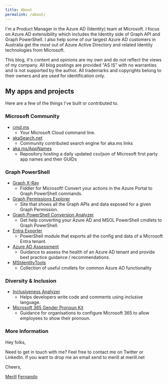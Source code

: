 ```yaml
---
title: About
permalink: /about/
---
```


I'm a Product Manager in the Azure AD (Identity) team at Microsoft. I focus on Azure AD extensibility which includes the Identity side of Graph API and Graph PowerShell. I also help some of our largest Azure AD customers in Australia get the most out of Azure Active Directory and related Identity technologies from Microsoft.

This blog, it's content and opinions are my own and do not reflect the views of my company. All blog postings are provided "AS IS" with no warranties and is not supported by the author. All trademarks and copyrights belong to their owners and are used for identification only.

## My apps and projects

Here are a few of the things I've built or contributed to.

### Microsoft Community

* [cmd.ms](https://cmd.ms)
  * Your Microsoft Cloud command line.
* [akaSearch.net](https://akaSearch.net)
  * Community contributed search engine for aka.ms links
* [aka.ms/AppNames](https://aka.ms/AppNames)
  * Repository hosting a daily updated csv/json of Microsoft first party app names and their GUIDs

### Graph PowerShell

* [Graph X-Ray](https://graphxray.merill.net)
  * Fiddler for Microsoft! Convert your actions in the Azure Portal to Graph PowerShell commands.
* [Graph Permissions Explorer](https://graphpermissions.merill.net)
  * Site that shows all the Graph APIs and data exposed for a given Graph Permission.
* [Graph PowerShell Conversion Analyzer](https://graphpowershell.merill.net/)
  * Get help converting your Azure AD and MSOL PowerShell cmdlets to Graph PowerShell.
* [Entra Exporter](https://github.com/microsoft/EntraExporter)
  * PowerShell module that exports all the config and data of a Microsoft Entra tenant.
* [Azure AD Assessment](https://github.com/AzureAD/AzureADAssessment/wiki)
  * Guidance to assess the health of an Azure AD tenant and provide best practice guidance / recommendations.
* [MSIdentityTools](https://aka.ms/msid)
  * Collection of useful cmdlets for common Azure AD functionality

### Diversity & Inclusion

* [Inclusiveness Analyzer](https://inclusivenessanalyzer.com)
  * Helps developers write code and comments using inclusive language.
* [Microsoft 365 Gender Pronoun Kit](https://github.com/merill/m365-gender-pronoun-kit)
  * Guidance for organisations to configure Microsoft 365 to allow employees to show their pronoun.

### More Information

Hey folks,

Need to get in touch with me? Feel free to contact me on Twitter or LinkedIn. If you want to drop me an email send to merill at merill.net

Cheers,

<a rel="me" href="https://infosec.exchange/@merill">Merill</a> <a rel="me" href="https://toot.merill.net/@merill">Fernando</a>

